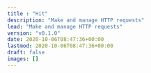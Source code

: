 ```yaml
---
title : "Hit"
description: "Make and manage HTTP requests"
lead: "Make and manage HTTP requests"
version: "v0.1.0"
date: 2020-10-06T08:47:36+00:00
lastmod: 2020-10-06T08:47:36+00:00
draft: false
images: []
---
```

